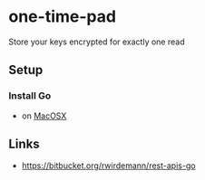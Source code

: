 # one-time-pad

Store your keys encrypted for exactly one read

## Setup

### Install Go

- on [MacOSX](https://www.digitalocean.com/community/tutorials/how-to-install-go-and-set-up-a-local-programming-environment-on-macos)

## Links

- https://bitbucket.org/rwirdemann/rest-apis-go

